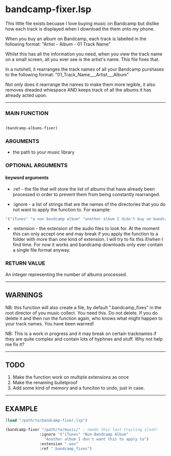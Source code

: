 # bandcamp-fixer.lsp

This little file exists becuase I love buying music on Bandcamp but dislike how each track is displayed when I download the them onto my phone.
 
When you buy an album on Bandcamp, each track is labelled in the following
format:
"Artist - Album - 01 Track Name"

Whilst this has all the information you need, when you view the track name
on a small screen, all you ever see is the artist's name. This file fixes
that.

In a nutshell, it rearranges the track names of all your Bandcamp purshases
to the following format:
"01_Track_Name___Artist___Album"

Not only does it rearrange the names to make them more legible, it also
removes dreaded whiespace AND keeps track of all the albums it has already
acted upon.

---

### MAIN FUNCTION
```lisp

(bandcamp-albums-fixer)
```

### ARGUMENTS
- the path to your music library

### OPTIONAL ARGUMENTS
#### keyword arguments
- :ref - the file that will store the list of albums that have already been
processed in order to prevent them from being constantly rearranged.

- :ignore - a list of strings that are the names of the directories that you
do not want to apply the function to.
For example:
```lisp
'("iTunes" "a non bandcamp album" "another album I didn't buy on bandcamp")
```

- :extension - the extension of the audio files to look for. At the moment
this can only accept one and may break if you apply the function to a folder
with more than one kind of extension. I will try to fix this if/when I find
time. For now it works and bandcamp downloads only ever contain a single file
format anyway.

### RETURN VALUE

An integer representing the number of albums processed.

---

## WARNINGS

NB: this function will also create a file, by default ".bandcamp_fixes" in
the root director of you music collect. You need this. Do not delete. If you
do delete it and then run the function again, who knows what might happen to
your track names. You have been warned!

NB: This is a work in progress and it may break on certain tracknames if
they are quite complex and contain lots of hyphnes and stuff. Why not help me
fix it?
 
---

## TODO

 1. Make the function work on multiple extensions as once
 2. Make the renaming bulletproof
 3. Add some kind of memory and a funciton to undo, just in case.

---

## EXAMPLE

```lisp
(load "/path/to/bandcamp-fixer.lsp")

(bandcamp-fixer "/path/to/music/" ; needs this last trailing slash!
		       :ignore '("iTunes" "Non-Bandcamp Album" 
				 "Another album I don't want this to apply to")
		       :extension ".wav"
		       :ref ".bandcamp_fixes")
```
